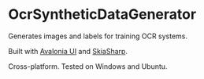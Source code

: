 # OcrSyntheticDataGenerator

Generates images and labels for training OCR systems.

Built with [Avalonia UI](https://github.com/AvaloniaUI) and [SkiaSharp](https://github.com/mono/SkiaSharp).

Cross-platform. Tested on Windows and Ubuntu.



